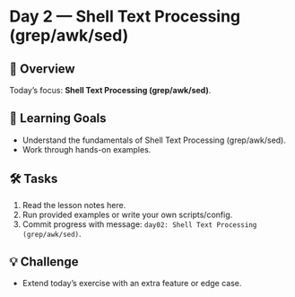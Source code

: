 # Day 2 — Shell Text Processing (grep/awk/sed)

## 📖 Overview
Today’s focus: **Shell Text Processing (grep/awk/sed)**.

## 🎯 Learning Goals
- Understand the fundamentals of Shell Text Processing (grep/awk/sed).
- Work through hands-on examples.

## 🛠️ Tasks
1. Read the lesson notes here.
2. Run provided examples or write your own scripts/config.
3. Commit progress with message: `day02: Shell Text Processing (grep/awk/sed)`.

## 💡 Challenge
- Extend today’s exercise with an extra feature or edge case.
